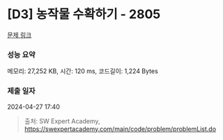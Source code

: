 # [D3] 농작물 수확하기 - 2805 

[문제 링크](https://swexpertacademy.com/main/code/problem/problemDetail.do?contestProbId=AV7GLXqKAWYDFAXB) 

### 성능 요약

메모리: 27,252 KB, 시간: 120 ms, 코드길이: 1,224 Bytes

### 제출 일자

2024-04-27 17:40



> 출처: SW Expert Academy, https://swexpertacademy.com/main/code/problem/problemList.do